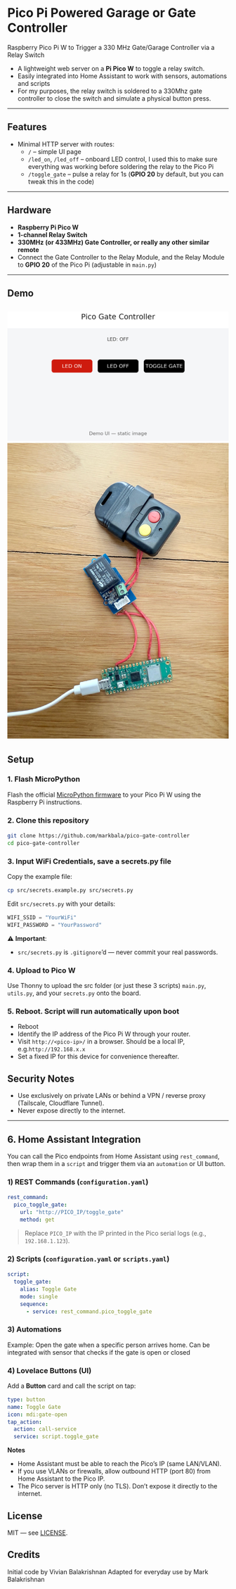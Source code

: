 # Pico Pi Powered Garage or Gate Controller

Raspberry Pico Pi W to Trigger a 330 MHz Gate/Garage Controller via a Relay Switch

- A lightweight web server on a **Pi Pico W** to toggle a relay switch.
- Easily integrated into Home Assistant to work with sensors, automations and scripts
- For my purposes, the relay switch is soldered to a 330Mhz gate controller to close the switch and simulate a physical button press.

---

## Features

- Minimal HTTP server with routes:
  - `/` – simple UI page
  - `/led_on`, `/led_off` – onboard LED control, I used this to make sure everything was working before soldering the relay to the Pico Pi
  - `/toggle_gate` – pulse a relay for 1s (**GPIO 20** by default, but you can tweak this in the code) 

---

## Hardware

- **Raspberry Pi Pico W**
- **1-channel Relay Switch**
- **330MHz (or 433MHz) Gate Controller, or really any other similar remote**
- Connect the Gate Controller to the Relay Module, and the Relay Module to **GPIO 20** of the Pico Pi (adjustable in `main.py`)
---

## Demo

![Pico Gate Controller UI](docs/demo_screenshot1.png)
![Pico Pi + Relay + Gate Controller ](docs/demo_screenshot2.jpeg)
---

## Setup

### 1. Flash MicroPython
Flash the official [MicroPython firmware](https://micropython.org/download/rp2-pico-w/) to your Pico Pi W using the Raspberry Pi instructions.

### 2. Clone this repository
```bash
git clone https://github.com/markbala/pico-gate-controller
cd pico-gate-controller
```

### 3. Input WiFi Credentials, save a secrets.py file
Copy the example file:
```bash
cp src/secrets.example.py src/secrets.py
```

Edit `src/secrets.py` with your details:
```python
WIFI_SSID = "YourWiFi"
WIFI_PASSWORD = "YourPassword"

```

⚠️ **Important**:  
- `src/secrets.py` is `.gitignore`’d — never commit your real passwords.

### 4. Upload to Pico W
Use Thonny to upload the src folder (or just these 3 scripts) `main.py`, `utils.py`, and your `secrets.py` onto the board.  


### 5. Reboot. Script will run automatically upon boot
- Reboot
- Identify the IP address of the Pico Pi W through your router.  
- Visit `http://<pico-ip>/` in a browser. Should be a local IP, e.g.`http://192.168.x.x`  
- Set a fixed IP for this device for convenience thereafter.

## Security Notes

- Use exclusively on private LANs or behind a VPN / reverse proxy (Tailscale, Cloudflare Tunnel).
- Never expose directly to the internet.

---

## 6. Home Assistant Integration

You can call the Pico endpoints from Home Assistant using `rest_command`, then wrap them in a `script` and trigger them via an `automation` or UI button.

### 1) REST Commands (`configuration.yaml`)

```yaml
rest_command:
  pico_toggle_gate:
    url: "http://PICO_IP/toggle_gate"
    method: get
```

> Replace `PICO_IP` with the IP printed in the Pico serial logs (e.g., `192.168.1.123`).

### 2) Scripts (`configuration.yaml` or `scripts.yaml`)

```yaml
script:
  toggle_gate:
    alias: Toggle Gate
    mode: single
    sequence:
      - service: rest_command.pico_toggle_gate
```

### 3) Automations

Example: Open the gate when a specific person arrives home.
Can be integrated with sensor that checks if the gate is open or closed

### 4) Lovelace Buttons (UI)

Add a **Button** card and call the script on tap:

```yaml
type: button
name: Toggle Gate
icon: mdi:gate-open
tap_action:
  action: call-service
  service: script.toggle_gate
```

**Notes**

- Home Assistant must be able to reach the Pico’s IP (same LAN/VLAN).
- If you use VLANs or firewalls, allow outbound HTTP (port 80) from Home Assistant to the Pico IP.
- The Pico server is HTTP only (no TLS). Don’t expose it directly to the internet.

## License

MIT — see [LICENSE](./LICENSE).

## Credits

Initial code by Vivian Balakrishnan
Adapted for everyday use by Mark Balakrishnan
